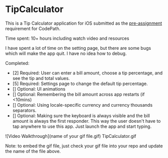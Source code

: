 # TipCalculator

This is a Tip Calculator application for iOS submitted as the [pre-assignment](https://gist.github.com/timothy1ee/7747214) requirement for CodePath.

Time spent: 10+ hours including watch video and resources

I have spent a lot of time on the setting page, but there are some bugs which will make the app quit.
I have no idea how to debug.

Completed:

* [2] Required: User can enter a bill amount, choose a tip percentage, and see the tip and total values.
* [5] Required: Settings page to change the default tip percentage.
* [] Optional: UI animations
* [] Optional: Remembering the bill amount across app restarts (if <10mins)
* [] Optional: Using locale-specific currency and currency thousands separators.
* [] Optional: Making sure the keyboard is always visible and the bill amount is always the first responder. This way the user doesn't have to tap anywhere to use this app. Just launch the app and start typing.

![Video Walkthrough](name of your gif file.gif)
TipCalculator.gif


Note: to embed the gif file, just check your gif file into your repo and update the name of the file above.